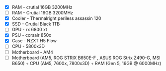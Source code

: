 - [x] RAM - crutial 16GB 3200MHz
- [ ] RAM - Crutial 16GB 3200MHz
- [x] Cooler - Thermalright periless assassin 120
- [x] SSD - Crutial Black 1TB
- [ ] GPU - rx 6800 xt
- [x] PSU - corsair 850x
- [x] Case - NZXT H5 Flow
- [ ] CPU - 5800x3D
- [ ] Motherboard - AM4
- [ ] Motherboard (AM5, ROG STRIX B650E-F , ASUS ROG Strix Z490-G, MSI B650) + CPU (AM5, 7600x, 7800x3D) + RAM (Gen 5, 16GB @ 6000MHz)